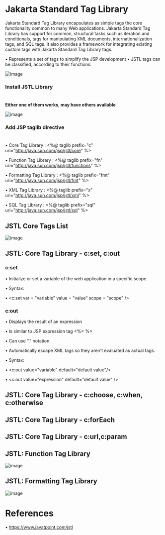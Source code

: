 # Jakarta Standard Tag Library

Jakarta Standard Tag Library encapsulates as simple tags the core functionality common to many Web applications. Jakarta Standard Tag Library has support for common, structural tasks such as iteration and conditionals, tags for manipulating XML documents, internationalization tags, and SQL tags. It also provides a framework for integrating existing custom tags with Jakarta Standard Tag Library tags.

• Represents a set of tags to simplify the JSP development
• JSTL tags can be classified, according to their functions:


![image](https://github.com/PD-Repo-Point/jstl-intro-demo/assets/104901724/f7ea0a60-833f-4d0d-9eb6-a72cef75feb5)

### Install JSTL Library
#

**Either one of them works, may have others available**

![image](https://github.com/PD-Repo-Point/jstl-intro-demo/assets/104901724/f1bd2b6b-9ec1-4c61-bf11-0d4b56eb0a28)


### Add JSP taglib directive
#

• Core Tag Library :
 <%@ taglib prefix="c" uri="http://java.sun.com/jsp/jstl/core" %>

• Function Tag Library :
 <%@ taglib prefix="fn" 
uri="http://java.sun.com/jsp/jstl/functions" %>

• Formatting Tag Library : 
 <%@ taglib prefix="fmt" uri="http://java.sun.com/jsp/jstl/fmt" %>

• XML Tag Library : 
 <%@ taglib prefix="x" uri="http://java.sun.com/jsp/jstl/xml" %>

• SQL Tag Library : 
 <%@ taglib prefix="sql" uri="http://java.sun.com/jsp/jstl/sql" %>

## JSTL Core Tags List

![image](https://github.com/PD-Repo-Point/jstl-intro-demo/assets/104901724/9def67da-6f28-42af-91c4-65873040a318)

## JSTL: Core Tag Library - c:set, c:out

### c:set

• Initialize or set a variable of the web application in a specific scope.

• Syntax:

• <c:set var = "variable" value = "value" scope = "scope" />


### c:out

• Displays the result of an expression

• Is similar to JSP expression tag <%= %>

• Can use “.” notation.

• Automatically escape XML tags so they aren't evaluated as actual 
tags.

• Syntax:

• <c:out value="variable" default="default value"/>

• <c:out value="expression" default="default value" />

## JSTL: Core Tag Library - c:choose, c:when, c:otherwise

## JSTL: Core Tag Library - c:forEach

## JSTL: Core Tag Library - c:url,c:param

## JSTL: Function Tag Library
![image](https://github.com/PD-Repo-Point/jstl-intro-demo/assets/104901724/255ca756-4010-4430-af50-3e574caa6fa9)

## JSTL: Formatting Tag Library
![image](https://github.com/PD-Repo-Point/jstl-intro-demo/assets/104901724/9b154f16-3a90-4cc7-9411-56082b836358)


# References
• https://www.javatpoint.com/jstl


